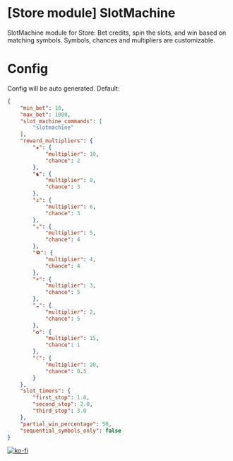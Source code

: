 # [Store module] SlotMachine
SlotMachine module for Store: Bet credits, spin the slots, and win based on matching symbols. Symbols, chances and multipliers are customizable.

# Config
Config will be auto generated. Default:
```json
{
    "min_bet": 10,
    "max_bet": 1000,
    "slot_machine_commands": [
        "slotmachine"
    ],
    "reward_multipliers": {
        "★": {
            "multiplier": 10,
            "chance": 2
        },
        "♞": {
            "multiplier": 8,
            "chance": 3
        },
        "⚓": {
            "multiplier": 6,
            "chance": 3
        },
        "☕": {
            "multiplier": 5,
            "chance": 4
        },
        "⚽": {
            "multiplier": 4,
            "chance": 4
        },
        "☀": {
            "multiplier": 3,
            "chance": 5
        },
        "☁": {
            "multiplier": 2,
            "chance": 5
        },
        "✿": {
            "multiplier": 15,
            "chance": 1
        },
        "☾": {
            "multiplier": 20,
            "chance": 0.5
        }
    },
    "slot_timers": {
        "first_stop": 1.0,
        "second_stop": 2.0,
        "third_stop": 3.0
    },
    "partial_win_percentage": 50,
    "sequential_symbols_only": false
}
```
[![ko-fi](https://ko-fi.com/img/githubbutton_sm.svg)](https://ko-fi.com/L4L611665R)
